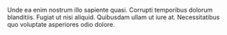Unde ea enim nostrum illo sapiente quasi. Corrupti temporibus dolorum blanditiis. Fugiat ut nisi aliquid. Quibusdam ullam ut iure at. Necessitatibus quo voluptate asperiores odio dolore.